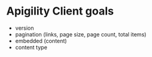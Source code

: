 # Apigility Client goals
- version
- pagination (links, page size, page count, total items)
- embedded (content)
- content type
